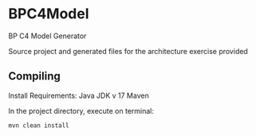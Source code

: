 # BPC4Model
BP C4 Model Generator

Source project and generated files for the architecture exercise provided

## Compiling
Install Requirements:
Java JDK v 17
Maven

In the project directory, execute on terminal:

```
mvn clean install
```

